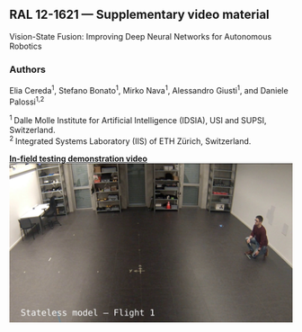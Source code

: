 ## RAL 12-1621 — Supplementary video material

Vision-State Fusion: Improving Deep Neural Networks for Autonomous Robotics

### Authors
Elia Cereda<sup>1</sup>,
Stefano Bonato<sup>1</sup>,
Mirko Nava<sup>1</sup>,
Alessandro Giusti<sup>1</sup>,
and Daniele Palossi<sup>1,2</sup>

<sup>1 </sup>Dalle Molle Institute for Artificial Intelligence (IDSIA), USI and SUPSI, Switzerland.<br>
<sup>2 </sup>Integrated Systems Laboratory (IIS) of ETH Zürich, Switzerland.<br>

<!--
### Reference
E. Cereda _et al._, ‘Vision-State Fusion: Improving Deep Neural Networks for Autonomous Robotics’, _IEEE Robotics and Automation Letters (RA-L)_, 2022 — **Under review**
-->

<a href="https://youtu.be/LX0seyXWQKI">
  <b>In-field testing demonstration video</b>
  <br>
  <img src="images/in-field.jpg" alt="In-field testing demonstration video" width="800">  
</a>
